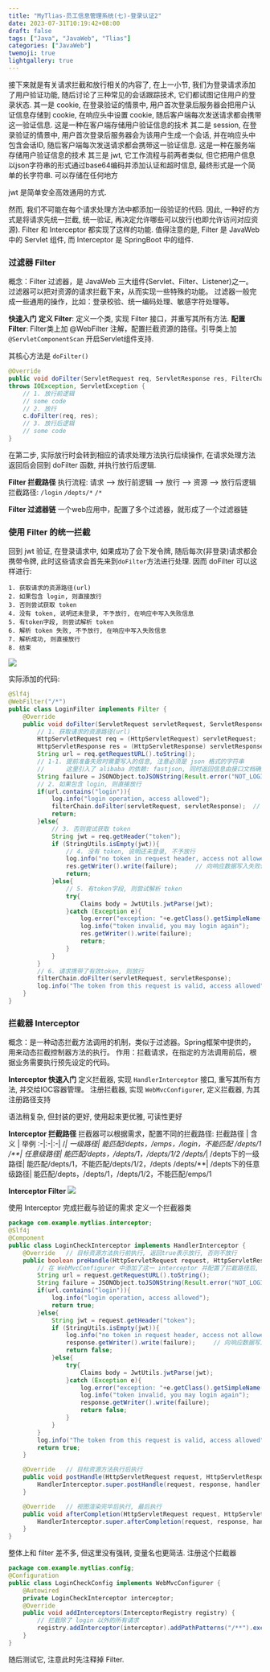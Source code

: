 ```yaml
---
title: "MyTlias-员工信息管理系统(七)-登录认证2"
date: 2023-07-31T10:19:42+08:00
draft: false
tags: ["Java", "JavaWeb", "Tlias"]
categories: ["JavaWeb"]
twemoji: true
lightgallery: true
---
```

接下来就是有关请求拦截和放行相关的内容了, 在上一小节, 我们为登录请求添加了用户验证功能, 随后讨论了三种常见的会话跟踪技术, 它们都试图记住用户的登录状态.
其一是 cookie, 在登录验证的情景中, 用户首次登录后服务器会把用户认证信息存储到 cookie, 在响应头中设置 cookie, 随后客户端每次发送请求都会携带这一验证信息. 这是一种在客户端存储用户验证信息的技术
其二是 session, 在登录验证的情景中, 用户首次登录后服务器会为该用户生成一个会话, 并在响应头中包含会话ID, 随后客户端每次发送请求都会携带这一验证信息. 这是一种在服务端存储用户验证信息的技术
其三是 jwt, 它工作流程与前两者类似, 但它把用户信息以json字符串的形式通过base64编码并添加认证和超时信息, 最终形式是一个简单的长字符串. 可以存储在任何地方

jwt 是简单安全高效通用的方式.

然而, 我们不可能在每个请求处理方法中都添加一段验证的代码. 因此, 一种好的方式是将请求先统一拦截, 统一验证, 再决定允许哪些可以放行(也即允许访问对应资源). Filter 和 Interceptor 都实现了这样的功能. 值得注意的是, Filter 是 JavaWeb 中的 Servlet 组件, 而 Interceptor 是 SpringBoot 中的组件.

### 过滤器 Filter
概念：Filter 过滤器，是 JavaWeb 三大组件(Servlet、Filter、Listener)之一。
过滤器可以把对资源的请求拦截下来，从而实现一些特殊的功能。
过滤器一般完成一些通用的操作，比如：登录校验、统一编码处理、敏感字符处理等。

**快速入门**
**定义 Filter**: 定义一个类, 实现 Filter 接口，并重写其所有方法.
**配置 Filter**: Filter类上加 @WebFilter 注解，配置拦截资源的路径。引导类上加 `@ServletComponentScan` 开启Servlet组件支持.

其核心方法是 `doFilter()`
```java
@Override
public void doFilter(ServletRequest req, ServletResponse res, FilterChain c)
throws IOException, ServletException {
    // 1. 放行前逻辑
    // some code
    // 2. 放行
    c.doFilter(req, res);
    // 3. 放行后逻辑
    // some code
}
```
在第二步, 实际放行时会转到相应的请求处理方法执行后续操作, 在请求处理方法返回后会回到 doFilter 函数, 并执行放行后逻辑.

**Filter 拦截路径**
执行流程: 请求 --> 放行前逻辑 --> 放行 --> 资源 --> 放行后逻辑
拦截路径: 
`/login`
`/depts/*`
`/*`

**Filter 过滤器链**
一个web应用中，配置了多个过滤器，就形成了一个过滤器链

### 使用 Filter 的统一拦截
回到 jwt 验证, 在登录请求中, 如果成功了会下发令牌, 随后每次(非登录)请求都会携带令牌, 此时这些请求会首先来到`doFilter`方法进行处理. 因而 doFilter 可以这样进行:
```
1. 获取请求的资源路径(url)
2. 如果包含 login, 则直接放行
3. 否则尝试获取 token
4. 没有 token, 说明还未登录, 不予放行, 在响应中写入失败信息
5. 有token字段, 则尝试解析 token
6. 解析 token 失败, 不予放行, 在响应中写入失败信息
7. 解析成功, 则直接放行
8. 结束
```
![](./image/2023-07-31-11-27-29.png)

实际添加的代码:
```java
@Slf4j
@WebFilter("/*")
public class LoginFilter implements Filter {
    @Override
    public void doFilter(ServletRequest servletRequest, ServletResponse servletResponse, FilterChain filterChain) throws IOException, ServletException {
        // 1. 获取请求的资源路径(url)
        HttpServletRequest req = (HttpServletRequest) servletRequest;
        HttpServletResponse res = (HttpServletResponse) servletResponse;
        String url = req.getRequestURL().toString();
        // 1-1. 提前准备失败时需要写入的信息, 注意必须是 json 格式的字符串
        //      这里引入了 alibaba 的依赖: fastjson, 同时返回信息由接口文档确定
        String failure = JSONObject.toJSONString(Result.error("NOT_LOGIN"));
        // 2. 如果包含 login, 则直接放行
        if(url.contains("login")){
            log.info("login operation, access allowed");
            filterChain.doFilter(servletRequest, servletResponse);  // 此即为放行操作
            return;
        }else{
            // 3. 否则尝试获取 token
            String jwt = req.getHeader("token");
            if (StringUtils.isEmpty(jwt)){
                // 4. 没有 token, 说明还未登录, 不予放行
                log.info("no token in request header, access not allowed");
                res.getWriter().write(failure);     // 向响应数据写入失败信息
                return;
            }else{
                // 5. 有token字段, 则尝试解析 token
                try{
                    Claims body = JwtUtils.jwtParse(jwt);
                }catch (Exception e){
                    log.error("exception: "+e.getClass().getSimpleName());
                    log.info("token invalid, you may login again");
                    res.getWriter().write(failure);
                    return;
                }
            }
        }
        // 6. 请求携带了有效token, 则放行
        filterChain.doFilter(servletRequest, servletResponse);
        log.info("The token from this request is valid, access allowed");
    }
}
```

### 拦截器 Interceptor
概念：是一种动态拦截方法调用的机制，类似于过滤器。Spring框架中提供的，用来动态拦截控制器方法的执行。
作用：拦截请求，在指定的方法调用前后，根据业务需要执行预先设定的代码。

**Interceptor 快速入门**
定义拦截器, 实现 `HandlerInterceptor` 接口, 重写其所有方法, 并交给IOC容器管理。
注册拦截器, 实现 `WebMvcConfigurer`, 定义拦截器, 为其注册路径支持

语法稍复杂, 但封装的更好, 使用起来更优雅, 可读性更好

**Interceptor 拦截路径**
拦截器可以根据需求，配置不同的拦截路径:
拦截路径 | 含义 | 举例
:-|:-|:-|
/*|	一级路径|	能匹配/depts，/emps，/login，不能匹配 /depts/1
/**|	任意级路径|	能匹配/depts，/depts/1，/depts/1/2
/depts/*|	/depts下的一级路径|	能匹配/depts/1，不能匹配/depts/1/2，/depts
/depts/**|	/depts下的任意级路径|	能匹配/depts，/depts/1，/depts/1/2，不能匹配/emps/1

**Interceptor Filter**
![](./image/2023-07-31-11-40-44.png)

使用 Interceptor 完成拦截与验证的需求
定义一个拦截器类
```java
package com.example.mytlias.interceptor;
@Slf4j
@Component
public class LoginCheckInterceptor implements HandlerInterceptor {
    @Override   // 目标资源方法执行前执行, 返回true表示放行, 否则不放行
    public boolean preHandle(HttpServletRequest request, HttpServletResponse response, Object handler) throws Exception {
        // 在 WebMvcConfigurer 中添加了这一 interceptor 并配置了拦截路径后, 那些需要拦截的请求会来到这里
        String url = request.getRequestURL().toString();
        String failure = JSONObject.toJSONString(Result.error("NOT_LOGIN"));
        if(url.contains("login")){
            log.info("login operation, access allowed");
            return true;
        }else{
            String jwt = request.getHeader("token");
            if (StringUtils.isEmpty(jwt)){
                log.info("no token in request header, access not allowed");
                response.getWriter().write(failure);     // 向响应数据写入失败信息
                return false;
            }else{
                try{
                    Claims body = JwtUtils.jwtParse(jwt);
                }catch (Exception e){
                    log.error("exception: "+e.getClass().getSimpleName());
                    log.info("token invalid, you may login again");
                    response.getWriter().write(failure);
                    return false;
                }
            }
        }
        log.info("The token from this request is valid, access allowed");
        return true;
    }

    @Override   // 目标资源方法执行后执行
    public void postHandle(HttpServletRequest request, HttpServletResponse response, Object handler, ModelAndView modelAndView) throws Exception {
        HandlerInterceptor.super.postHandle(request, response, handler, modelAndView);
    }

    @Override   // 视图渲染完毕后执行, 最后执行
    public void afterCompletion(HttpServletRequest request, HttpServletResponse response, Object handler, Exception ex) throws Exception {
        HandlerInterceptor.super.afterCompletion(request, response, handler, ex);
    }
}

```
整体上和 filter 差不多, 但这里没有强转, 变量名也更简洁.
注册这个拦截器
```java
package com.example.mytlias.config;
@Configuration
public class LoginCheckConfig implements WebMvcConfigurer {
    @Autowired
    private LoginCheckInterceptor interceptor;
    @Override
    public void addInterceptors(InterceptorRegistry registry) {
        // 拦截除了 login 以外的所有请求
        registry.addInterceptor(interceptor).addPathPatterns("/**").excludePathPatterns("/login");
    }
}
```
随后测试它, 注意此时先注释掉 Filter. 


